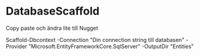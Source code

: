 # DatabaseScaffold
Copy paste och ändra lite till Nugget

Scaffold-Dbcontext -Connection "Din connection string till databasen"  -Provider "Microsoft.EntityFrameworkCore.SqlServer"  -OutputDir "Entities"
